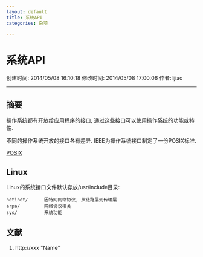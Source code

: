 ```yaml
---
layout: default
title: 系统API
categories: 杂项

---
```


# 系统API
创建时间: 2014/05/08 16:10:18  修改时间: 2014/05/08 17:00:06 作者:lijiao

----

## 摘要

操作系统都有开放给应用程序的接口, 通过这些接口可以使用操作系统的功能或特性.

不同的操作系统开放的接口各有差异. IEEE为操作系统接口制定了一份POSIX标准.

[POSIX](http://ieeexplore.ieee.org/servlet/opac?punumber=5393777)

## Linux

Linux的系统接口文件默认存放/usr/include目录:

	netinet/      因特网网络协议, 从链路层到传输层
	arpa/         网络协议相关
	sys/          系统功能

## 文献
1. http://xxx  "Name"


